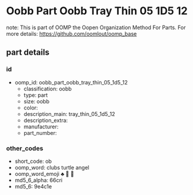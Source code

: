 # Oobb Part Oobb Tray Thin 05 1D5 12  

note: This is part of OOMP the Oopen Organization Method For Parts. For more details: https://github.com/oomlout/oomp_base

##  part details





### id
* oomp_id: oobb_part_oobb_tray_thin_05_1d5_12
  * classification: oobb
  * type: part
  * size: oobb
  * color: 
  * description_main: tray_thin_05_1d5_12
  * description_extra: 
  * manufacturer: 
  * part_number: 

### other_codes
* short_code: ob
* oomp_word: clubs turtle angel
* oomp_word_emoji :clubs: :turtle: :angel:
* md5_6_alpha: 66cri
* md5_6: 9e4c1e